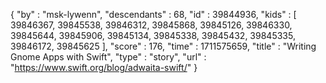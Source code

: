 {
  "by" : "msk-lywenn",
  "descendants" : 68,
  "id" : 39844936,
  "kids" : [ 39846367, 39845538, 39846312, 39845868, 39845126, 39846330, 39845644, 39845906, 39845134, 39845338, 39845432, 39845335, 39846172, 39845625 ],
  "score" : 176,
  "time" : 1711575659,
  "title" : "Writing Gnome Apps with Swift",
  "type" : "story",
  "url" : "https://www.swift.org/blog/adwaita-swift/"
}
